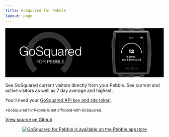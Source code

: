 ```yaml
---
title: GoSquared for Pebble
layout: page
---
```


![GoSquared for Pebble](pebbleGSheader.png)

See GoSquared current visitors directly from your Pebble. See current and active visitors as well as 7 day average and highest.

You'll need your [GoSquared API key and site token](https://www.gosquared.com/integration).

<small>*GoSquared for Pebble is not affiliated with GoSquared.</small>

<a href="http://github.com/rmlewisuk/gosquared-for-pebble">View source on Github</a>

<p style="text-align:center;">
    <a style="border-bottom: none;" href="https://apps.getpebble.com/applications/542dacf814cfa3607c0002ad">
        <img src="http://pblweb.com/badge/542dacf814cfa3607c0002ad/black/medium/" alt="GoSquared for Pebble is available on the Pebble appstore" />
    </a>
</p>